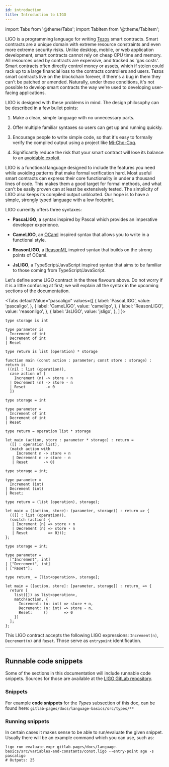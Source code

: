```yaml
---
id: introduction
title: Introduction to LIGO
---
```


import Tabs from '@theme/Tabs';
import TabItem from '@theme/TabItem';

LIGO is a programming language for writing [Tezos](https://tezos.com/) smart contracts.
Smart contracts are a unique domain with extreme resource constraints and even
more extreme security risks. Unlike desktop, mobile, or web
application development, smart contracts cannot rely on cheap CPU time and memory.
All resources used by contracts are expensive, and tracked as 'gas costs'. Smart
contracts often directly control money or assets, which if stolen could rack up to
a large financial loss to the contracts controllers and users. Tezos smart contracts
live on the blockchain forever, if there's a bug in them they can't be patched or
amended. Naturally, under these conditions, it's not possible to develop smart contracts
the way we're used to developing user-facing applications.

LIGO is designed with these problems in mind. The design philosophy can be
described in a few bullet points:

1. Make a clean, simple language with no unnecessary parts.

2. Offer multiple familiar syntaxes so users can get up and running quickly.

3. Encourage people to write simple code, so that it's easy to formally verify the
compiled output using a project like [Mi-Cho-Coq](https://gitlab.com/nomadic-labs/mi-cho-coq/).

4. Significantly reduce the risk that your smart contract will lose its balance to an [avoidable exploit](https://www.wired.com/2016/06/50-million-hack-just-showed-dao-human/).

LIGO is a functional language designed to include the features you need while
avoiding patterns that make formal verification hard. Most useful smart contracts
can express their core functionality in under a thousand lines of code. This makes
them a good target for formal methods, and what can't be easily proven can at least
be extensively tested. The simplicity of LIGO also keeps its compiled output
unbloated. Our hope is to have a simple, strongly typed language with a low footprint.

LIGO currently offers three syntaxes:

  - **PascaLIGO**, a syntax inspired by Pascal which provides an
    imperative developer experience.

  - **CameLIGO**, an [OCaml](https://ocaml.org/) inspired
    syntax that allows you to write in a functional style.

  - **ReasonLIGO**, a [ReasonML](https://reasonml.github.io/) inspired syntax
    that builds on the strong points of OCaml.
  
  - **JsLIGO**, a TypeScript/JavaScript inspired syntax that aims to be familiar 
    to those coming from TypeScript/JavaScript.

Let's define some LIGO contract in the three flavours above. Do
not worry if it is a little confusing at first; we will explain all
the syntax in the upcoming sections of the documentation.


<Tabs
  defaultValue="pascaligo"
  values={[
    { label: 'PascaLIGO', value: 'pascaligo', },
    { label: 'CameLIGO', value: 'cameligo', },
    { label: 'ReasonLIGO', value: 'reasonligo', },
    { label: 'JsLIGO', value: 'jsligo', },
  ]
}>
<TabItem value="pascaligo">

```pascaligo group=a
type storage is int

type parameter is
  Increment of int
| Decrement of int
| Reset

type return is list (operation) * storage

function main (const action : parameter; const store : storage) : return is
 ((nil : list (operation)),
  case action of [
    Increment (n) -> store + n
  | Decrement (n) -> store - n
  | Reset         -> 0
  ])
```

</TabItem>
<TabItem value="cameligo">

```cameligo group=a
type storage = int

type parameter =
  Increment of int
| Decrement of int
| Reset

type return = operation list * storage

let main (action, store : parameter * storage) : return =
  ([] : operation list),
  (match action with
     Increment n -> store + n
   | Decrement n -> store - n
   | Reset       -> 0)
```

</TabItem>
<TabItem value="reasonligo">

```reasonligo group=a
type storage = int;

type parameter =
  Increment (int)
| Decrement (int)
| Reset;

type return = (list (operation), storage);

let main = ((action, store): (parameter, storage)) : return => {
  (([] : list (operation)),
  (switch (action) {
   | Increment (n) => store + n
   | Decrement (n) => store - n
   | Reset         => 0}));
};
```

</TabItem>
<TabItem value="jsligo">

```jsligo group=a
type storage = int;

type parameter =
  ["Increment", int]
| ["Decrement", int]
| ["Reset"];

type return_ = [list<operation>, storage];

let main = ([action, store]: [parameter, storage]) : return_ => {
  return [
    list([]) as list<operation>,
    match(action, {
      Increment: (n: int) => store + n,
      Decrement: (n: int) => store - n,
      Reset:     ()       => 0
    })
  ];
};
```

</TabItem>
</Tabs>

This LIGO contract accepts the following LIGO expressions:
`Increment(n)`, `Decrement(n)` and `Reset`. Those serve as
`entrypoint` identification.

---

## Runnable code snippets

Some of the sections in this documentation will include runnable code snippets. Sources for those are available at
the [LIGO GitLab repository](https://gitlab.com/ligolang/ligo).

### Snippets

For example **code snippets** for the *Types* subsection of this doc, can be found here:
`gitlab-pages/docs/language-basics/src/types/**`

### Running snippets

In certain cases it makes sense to be able to run/evaluate the given snippet. Usually there will be an example command which you can use, such as:

```shell
ligo run evaluate-expr gitlab-pages/docs/language-basics/src/variables-and-constants/const.ligo --entry-point age -s pascaligo
# Outputs: 25
```
